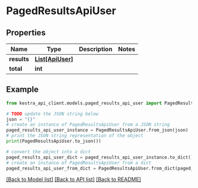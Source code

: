 # PagedResultsApiUser


## Properties

Name | Type | Description | Notes
------------ | ------------- | ------------- | -------------
**results** | [**List[ApiUser]**](ApiUser.md) |  | 
**total** | **int** |  | 

## Example

```python
from kestra_api_client.models.paged_results_api_user import PagedResultsApiUser

# TODO update the JSON string below
json = "{}"
# create an instance of PagedResultsApiUser from a JSON string
paged_results_api_user_instance = PagedResultsApiUser.from_json(json)
# print the JSON string representation of the object
print(PagedResultsApiUser.to_json())

# convert the object into a dict
paged_results_api_user_dict = paged_results_api_user_instance.to_dict()
# create an instance of PagedResultsApiUser from a dict
paged_results_api_user_from_dict = PagedResultsApiUser.from_dict(paged_results_api_user_dict)
```
[[Back to Model list]](../README.md#documentation-for-models) [[Back to API list]](../README.md#documentation-for-api-endpoints) [[Back to README]](../README.md)


